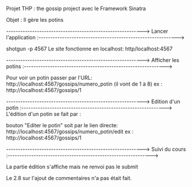 Projet THP : the gossip project avec le Framework Sinatra 

Objet : Il gère les potins 



----------------------------------------------------------> Lancer l'application :-----------------------------------------------------------> 

shotgun -p 4567
Le site fonctionne en localhost: http/localhost:4567



----------------------------------------------------------> Afficher les potins :------------------------------------------------------------> 


Pour voir un potin passer par l'URL: http://localhost:4567/gossips/numero_potin (il vont de 1 à 8) 
		ex : 
		http://localhost:4567/gossips/1 




----------------------------------------------------------> Edition d'un potin :-------------------------------------------------------------> 
L'édition d'un potin se fait par :

bouton "Editer le potin"
soit par le lien directe: http://localhost:4567/gossips/numero_potin/edit
		ex : 
		http://localhost:4567/gossips/1 

----------------------------------------------------------> Suivi du cours :-------------------------------------------------------------> 


La partie édition s'affiche mais ne renvoi pas le submit


Le 2.8 sur l'ajout de commentaires n'a pas était fait.

